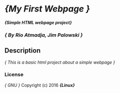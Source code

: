 # _{My First Webpage }_

#### _{Simple HTML webpage project}_

### _{ By Rio Atmadja, Jim Palowski }_

## Description
_{ This is a basic html project about a simple webpage }_

### License 
*{ GNU }* 
Copyright (c) 2016 **_{Linux}_**
